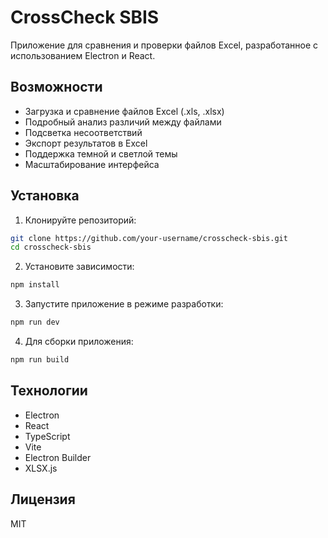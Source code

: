 # CrossCheck SBIS

Приложение для сравнения и проверки файлов Excel, разработанное с использованием Electron и React.

## Возможности

- Загрузка и сравнение файлов Excel (.xls, .xlsx)
- Подробный анализ различий между файлами
- Подсветка несоответствий
- Экспорт результатов в Excel
- Поддержка темной и светлой темы
- Масштабирование интерфейса

## Установка

1. Клонируйте репозиторий:
```bash
git clone https://github.com/your-username/crosscheck-sbis.git
cd crosscheck-sbis
```

2. Установите зависимости:
```bash
npm install
```

3. Запустите приложение в режиме разработки:
```bash
npm run dev
```

4. Для сборки приложения:
```bash
npm run build
```

## Технологии

- Electron
- React
- TypeScript
- Vite
- Electron Builder
- XLSX.js

## Лицензия

MIT 